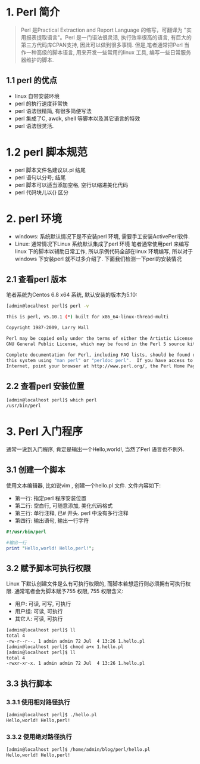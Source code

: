 # 1. Perl 简介

> Perl 是Practical Extraction and Report Language 的缩写，可翻译为 "实用报表提取语言"。Perl 是一门语法很灵活, 执行效率很高的语言, 有巨大的第三方代码库CPAN支持, 因此可以做到很多事情. 但是,笔者通常把Perl 当作一种高级的脚本语言, 用来开发一些常用的linux 工具, 编写一些日常服务器维护的脚本.

## 1.1 perl 的优点
* linux 自带安装环境
* perl 的执行速度非常快
* perl 语法很精简, 有很多简便写法
* perl 集成了C, awdk, shell 等脚本以及其它语言的特效
* perl 语法很灵活.

# 1.2 perl 脚本规范
* perl 脚本文件名建议以.pl 结尾
* perl 语句以分号; 结尾
* perl 脚本可以适当添加空格, 空行以缩进美化代码
* perl 代码块儿以{} 区分

# 2. perl 环境
* windows: 系统默认情况下是不安装perl 环境, 需要手工安装ActivePerl软件. 
* Linux: 通常情况下Linux 系统默认集成了perl 环境
笔者通常使用perl 来编写linux 下的脚本以辅助日常工作, 所以示例代码全部在linux 环境编写, 所以对于windows 下安装perl 就不过多介绍了. 下面我们检测一下perl的安装情况

## 2.1 查看perl 版本
笔者系统为Centos 6.8 x64 系统, 默认安装的版本为5.10:

```bash
[admin@localhost perl]$ perl -v

This is perl, v5.10.1 (*) built for x86_64-linux-thread-multi

Copyright 1987-2009, Larry Wall

Perl may be copied only under the terms of either the Artistic License or the
GNU General Public License, which may be found in the Perl 5 source kit.

Complete documentation for Perl, including FAQ lists, should be found on
this system using "man perl" or "perldoc perl".  If you have access to the
Internet, point your browser at http://www.perl.org/, the Perl Home Page.
```

## 2.2 查看perl 安装位置
```bash
[admin@localhost perl]$ which perl
/usr/bin/perl
```

# 3. Perl 入门程序
通常一说到入门程序, 肯定是输出一个Hello,world!, 当然了Perl 语言也不例外.

## 3.1 创建一个脚本
使用文本编辑器, 比如说vim , 创建一个hello.pl 文件. 文件内容如下:
* 第一行: 指定perl 程序安装位置
* 第二行: 空白行, 可随意添加, 美化代码格式
* 第三行: 单行注释, 已# 开头. perl 中没有多行注释
* 第四行: 输出语句, 输出一行字符

``` perl
#!/usr/bin/perl

#输出一行
print "Hello,world! Hello,perl!";
```

## 3.2 赋予脚本可执行权限
Linux 下默认创建文件是么有可执行权限的, 而脚本若想运行则必须拥有可执行权限. 通常笔者会为脚本赋予755 权限, 755 权限含义:
* 用户: 可读, 可写, 可执行
* 用户组: 可读, 可执行
* 其它人: 可读, 可执行

```bash
[admin@localhost perl]$ ll
total 4
-rw-r--r--. 1 admin admin 72 Jul  4 13:26 1.hello.pl
[admin@localhost perl]$ chmod a+x 1.hello.pl 
[admin@localhost perl]$ ll
total 4
-rwxr-xr-x. 1 admin admin 72 Jul  4 13:26 1.hello.pl
```

## 3.3 执行脚本
### 3.3.1 使用相对路径执行
```bash
[admin@localhost perl]$ ./hello.pl 
Hello,world! Hello,perl!
```
### 3.3.2 使用绝对路径执行
```bash
[admin@localhost perl]$ /home/admin/blog/perl/hello.pl 
Hello,world! Hello,perl!
```

